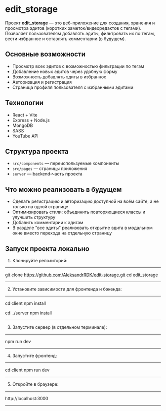 # edit_storage

Проект **edit_storage** — это веб-приложение для создания, хранения и просмотра эдитов (коротких заметок/видеоредактов с тегами). Позволяет пользователям добавлять эдиты, фильтровать их по тегам, вести избранное и оставлять комментарии (в будущем).

## Основные возможности

-   Просмотр всех эдитов с возможностью фильтрации по тегам
-   Добавление новых эдитов через удобную форму
-   Возможность добавлять эдиты в избранное
-   Авторизация и регистрация
-   Страница профиля пользователя с избранными эдитами

## Технологии

-   React + Vite
-   Express + Node.js
-   MongoDB
-   SASS
-   YouTube API

## Структура проекта

-   `src/components` — переиспользуемые компоненты
-   `src/pages` — страницы приложения
-   `server` — backend-часть проекта

## Что можно реализовать в будущем

-   Сделать регистрацию и авторизацию доступной на всём сайте, а не только на одной странице
-   Оптимизировать стили: объединить повторяющиеся классы и улучшить структуру
-   Добавить комментарии к эдитам
-   В разделе "все эдиты" реализовать открытие эдита в модальном окне вместо перехода на отдельную страницу

## Запуск проекта локально

1. Клонируйте репозиторий:

---

git clone https://github.com/AleksandrRDK/edit-storage.git
cd edit_storage

---

2. Установите зависимости для фронтенда и бэкенда:

---

cd client
npm install

cd ../server
npm install

---

3. Запустите сервер (в отдельном терминале):

---

npm run dev

---

4. Запустите фронтенд:

---

cd client
npm run dev

---

5. Откройте в браузере:

---

http://localhost:3000

---
